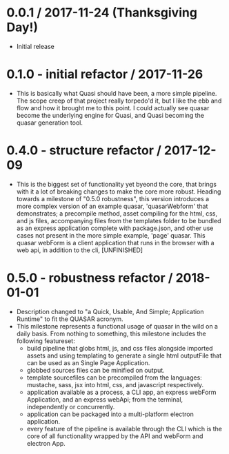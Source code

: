 0.0.1 / 2017-11-24 (Thanksgiving Day!)
==================

  * Initial release

0.1.0 - initial refactor / 2017-11-26
==================

  * This is basically what Quasi should have been, a more simple pipeline. The scope creep of that project really torpedo'd it, but I like the ebb and flow and how it brought me to this point. I could actually see quasar become the underlying engine for Quasi, and Quasi becoming the quasar generation tool.

  0.4.0 - structure refactor / 2017-12-09
==================

  * This is the biggest set of functionality yet byeond the core, that brings with it a lot of breaking changes to make the core more robust. Heading towards a milestone of "0.5.0 robustness", this version introduces a more complex version of an example quasar, 'quasarWebform' that demonstrates; a precompile method, asset compiling for the html, css, and js files, accompanying files from the templates folder to be bundled as an express application complete with package.json, and other use cases not present in the more simple example, 'page' quasar. This quasar webForm is a client application that runs in the browser with a web api, in addition to the cli, [UNFINISHED]

   0.5.0 - robustness refactor / 2018-01-01
==================

  * Description changed to "a Quick, Usable, And Simple; Application Runtime" to fit the QUASAR acronym. 
  * This milestone represents a functional usage of quasar in the wild on a daily basis. From nothing to something, this milestone includes the following featureset:
    - build pipeline that globs html, js, and css files alongside imported assets and using templating to generate a single html outputFile that can be used as an Single Page Application.
    - globbed sources files can be minified on output.
    - template sourcefiles can be precompiled from the languages: mustache, sass, jsx into html, css, and javascript respectively.
    - application available as a process, a CLI app, an express webForm Application, and an express webApi; from the terminal, independently or concurrently.
    - application can be packaged into a multi-platform electron application.
    - every feature of the pipeline is available through the CLI which is the core of all functionality wrapped by the API and webForm and electron App.
